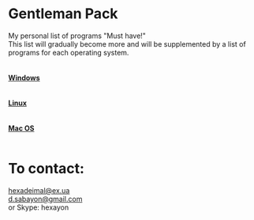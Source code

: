 # Gentleman Pack
My personal list of programs "Must have!" <br>
This list will gradually become more and will be supplemented by a list of programs for each operating system.<br><br>
<br>
<a href="https://github.com/Hexayon/gentleman-pack/blob/master/list.md"><strong>Windows</strong></a><br>
<br>
<br>
<a href="https://github.com/Hexayon/gentleman-pack/blob/master/linux.md"><strong>Linux</strong></a><br>
<br>
<br>
<a href="https://github.com/Hexayon/gentleman-pack/blob/master/mac.md"><strong>Mac OS</strong></a><br>
<br>
# To contact:
 hexadeimal@ex.ua <br>
 d.sabayon@gmail.com<br>
 or Skype: hexayon
